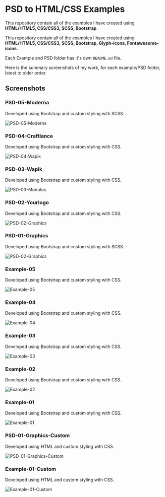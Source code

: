 
# PSD to HTML/CSS Examples
This repository contain all of the examples I have created using **HTML/HTML5, CSS/CSS3, SCSS, Bootstrap**.

This repository contain all of the examples I have created using **HTML/HTML5, CSS/CSS3, SCSS, Bootstrap, Glyph-icons, Fontawesome-icons**.

Each Example and PSD folder has it's own `README.md` file.

Here is the summary screenshots of my work, for each example/PSD folder, latest to older order.

## Screenshots

### PSD-05-Moderna

Developed using Bootstrap and custom styling with SCSS.

![PSD-05-Moderna](https://github.com/anitaaziz/psd-to-html-examples/blob/master/PSD-05-Moderna/screenshot-main.png)

### PSD-04-Craftlance

Developed using Bootstrap and custom styling with CSS.

![PSD-04-Wapik](https://github.com/anitaaziz/psd-to-html-examples/blob/master/PSD-04-Craftlance/screenshot-main.png)

### PSD-03-Wapik

Developed using Bootstrap and custom styling with CSS.

![PSD-03-Modulus](https://github.com/anitaaziz/psd-to-html-examples/blob/master/PSD-03-Wapik/screenshot-main.png)

### PSD-02-Yourlogo

Developed using Bootstrap and custom styling with CSS.

![PSD-02-Graphics](https://github.com/anitaaziz/psd-to-html-examples/blob/master/PSD-02-Yourlogo/screenshot-main.png)

### PSD-01-Graphics

Developed using Bootstrap and custom styling with SCSS.

![PSD-02-Graphics](https://github.com/anitaaziz/psd-to-html-examples/blob/master/PSD-01-Graphics/screenshot-main.png)



### Example-05

Developed using Bootstrap and custom styling with CSS.

![Example-05](https://github.com/anitaaziz/psd-to-html-examples/blob/master/Example-05/screenshot-main.png)

### Example-04

Developed using Bootstrap and custom styling with CSS.

![Example-04](https://github.com/anitaaziz/psd-to-html-examples/blob/master/Example-04/screenshot-main.png)

### Example-03

Developed using Bootstrap and custom styling with CSS.

![Example-03](https://github.com/anitaaziz/psd-to-html-examples/blob/master/Example-03/screenshot-main.png)

### Example-02

Developed using Bootstrap and custom styling with CSS.

![Example-02](https://github.com/anitaaziz/psd-to-html-examples/blob/master/Example-02/screenshot-main.png)

### Example-01

Developed using Bootstrap and custom styling with CSS.

![Example-01](https://github.com/anitaaziz/psd-to-html-examples/blob/master/Example-01/screenshot-main.png)



### PSD-01-Graphics-Custom

Developed using HTML and custom styling with CSS.

![PSD-01-Graphics-Custom](https://github.com/anitaaziz/psd-to-html-examples/blob/master/PSD-01-Graphics-Custom/screenshot-main.png)

### Example-01-Custom

Developed using HTML and custom styling with CSS.

![Example-01-Custom](https://github.com/anitaaziz/psd-to-html-examples/blob/master/Example-01-Custom/screenshot-main.png)



